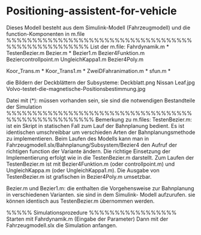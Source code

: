 # Positioning-assistent-for-vehicle
Dieses Modell besteht aus dem Simulink-Modell (Fahrzeugmodell)
und die function-Komponenten in m.file
%%%%%%%%%%%%%%%%%%%%%%%%%%%%%%%%%%%%%%%%%%%%%%%%%%%%
List der m.file:
Fahrdynamik.m *
TestenBezier.m 
Bezier.m *
Bezier1.m
Bezier4Funktion.m
Beziercontrollpoint.m
UngleichKappa1.m
Bezier4Poly.m

Koor_Trans.m *
Koor_Trans1.m *
ZweiDFahranimation.m *
sfun.m *

die Bildern der Deckblättern der Subsysteme:
Deckblatt.png
Nissan Leaf.jpg
Volvo-testet-die-magnetische-Positionsbestimmung.jpg

Datei mit (*): müssen vorhanden sein, sie sind die notwendigen Bestandteile der Simulation
%%%%%%%%%%%%%%%%%%%%%%%%%%%%%%%%%%%%%%%%%%%%%%%%%%%%%
Bemerkung zu m.files:
TestenBezier.m:
ist ein Skript in statischen Fall zum Lauf der Bahnplanung bedient.
Es ist identischen umschreibbar um verschieden Arten der Bahnplanungsmethode zu 
implementieren. Beim Laufen des Modells kann man in Fahrzeugmodell.slx/Bahnplanung/Subsystem/Bezier4
den Aufruf der richtigen function der Variante ändern. Die richtige Einsetzung der 
Implementierung erfolgt wie in die TestenBezier.m darstellt.
Zum Laufen der TestenBezier.m ist mit Bezier4Funktion.m (oder controllpoint.m) und UngleichKappa.m 
(oder UngleichKappa1.m). Die Ausgabe von TestenBezier.m ist grafischen in Bezier4Poly.m umsetzbar.

Bezier.m und Bezier1.m:
die enthalten die Vorgehensweise zur Bahnplanung in verschiedenen Varianten. sie sind in dem Simulink-
Modell aufzurufen. sie können identisch aus TestenBezier.m übernommen werden.


%%%%% Simulationsprozedure %%%%%%%%%%%%%%%%%
Starten mit Fahrdynamik.m (Eingabe der Parameter)
Dann mit der Fahrzeugmodell.slx die Simulation anfangen.
